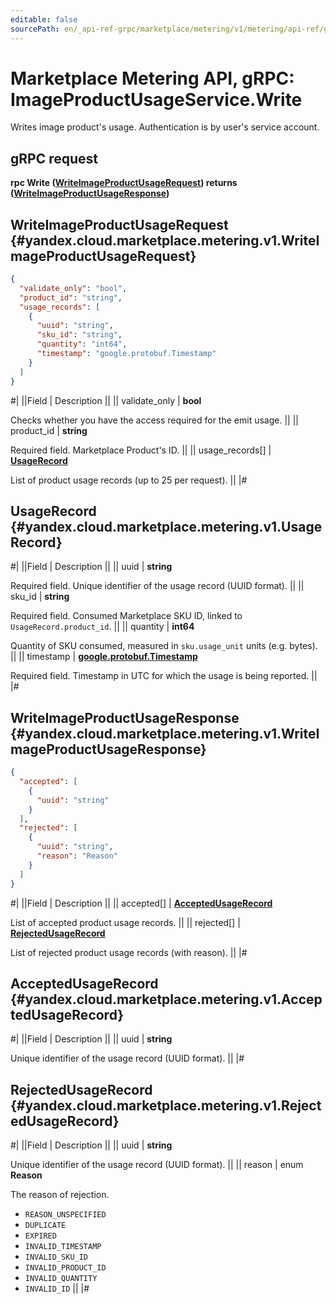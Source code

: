 ```yaml
---
editable: false
sourcePath: en/_api-ref-grpc/marketplace/metering/v1/metering/api-ref/grpc/ImageProductUsage/write.md
---
```


# Marketplace Metering API, gRPC: ImageProductUsageService.Write

Writes image product's usage. Authentication is by user's service account.

## gRPC request

**rpc Write ([WriteImageProductUsageRequest](#yandex.cloud.marketplace.metering.v1.WriteImageProductUsageRequest)) returns ([WriteImageProductUsageResponse](#yandex.cloud.marketplace.metering.v1.WriteImageProductUsageResponse))**

## WriteImageProductUsageRequest {#yandex.cloud.marketplace.metering.v1.WriteImageProductUsageRequest}

```json
{
  "validate_only": "bool",
  "product_id": "string",
  "usage_records": [
    {
      "uuid": "string",
      "sku_id": "string",
      "quantity": "int64",
      "timestamp": "google.protobuf.Timestamp"
    }
  ]
}
```

#|
||Field | Description ||
|| validate_only | **bool**

Checks whether you have the access required for the emit usage. ||
|| product_id | **string**

Required field. Marketplace Product's ID. ||
|| usage_records[] | **[UsageRecord](#yandex.cloud.marketplace.metering.v1.UsageRecord)**

List of product usage records (up to 25 per request). ||
|#

## UsageRecord {#yandex.cloud.marketplace.metering.v1.UsageRecord}

#|
||Field | Description ||
|| uuid | **string**

Required field. Unique identifier of the usage record (UUID format). ||
|| sku_id | **string**

Required field. Consumed Marketplace SKU ID, linked to `UsageRecord.product_id`. ||
|| quantity | **int64**

Quantity of SKU consumed, measured in `sku.usage_unit` units (e.g. bytes). ||
|| timestamp | **[google.protobuf.Timestamp](https://developers.google.com/protocol-buffers/docs/reference/google.protobuf#timestamp)**

Required field. Timestamp in UTC for which the usage is being reported. ||
|#

## WriteImageProductUsageResponse {#yandex.cloud.marketplace.metering.v1.WriteImageProductUsageResponse}

```json
{
  "accepted": [
    {
      "uuid": "string"
    }
  ],
  "rejected": [
    {
      "uuid": "string",
      "reason": "Reason"
    }
  ]
}
```

#|
||Field | Description ||
|| accepted[] | **[AcceptedUsageRecord](#yandex.cloud.marketplace.metering.v1.AcceptedUsageRecord)**

List of accepted product usage records. ||
|| rejected[] | **[RejectedUsageRecord](#yandex.cloud.marketplace.metering.v1.RejectedUsageRecord)**

List of rejected product usage records (with reason). ||
|#

## AcceptedUsageRecord {#yandex.cloud.marketplace.metering.v1.AcceptedUsageRecord}

#|
||Field | Description ||
|| uuid | **string**

Unique identifier of the usage record (UUID format). ||
|#

## RejectedUsageRecord {#yandex.cloud.marketplace.metering.v1.RejectedUsageRecord}

#|
||Field | Description ||
|| uuid | **string**

Unique identifier of the usage record (UUID format). ||
|| reason | enum **Reason**

The reason of rejection.

- `REASON_UNSPECIFIED`
- `DUPLICATE`
- `EXPIRED`
- `INVALID_TIMESTAMP`
- `INVALID_SKU_ID`
- `INVALID_PRODUCT_ID`
- `INVALID_QUANTITY`
- `INVALID_ID` ||
|#